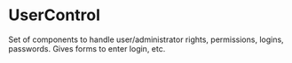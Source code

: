 # UserControl
Set of components to handle user/administrator rights, permissions, logins, passwords. Gives forms to enter login, etc.
